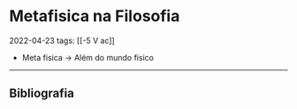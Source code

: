 # Metafisica na Filosofia
2022-04-23
tags: [[-5 V ac]]

* Meta fisica → Além do mundo fisico



-----------------------------------------------
## Bibliografia